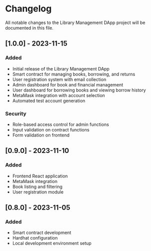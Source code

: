 # Changelog

All notable changes to the Library Management DApp project will be documented in this file.

## [1.0.0] - 2023-11-15

### Added
- Initial release of the Library Management DApp
- Smart contract for managing books, borrowing, and returns
- User registration system with email collection
- Admin dashboard for book and financial management
- User dashboard for borrowing books and viewing borrow history
- MetaMask integration with account selection
- Automated test account generation

### Security
- Role-based access control for admin functions
- Input validation on contract functions
- Form validation on frontend

## [0.9.0] - 2023-11-10

### Added
- Frontend React application
- MetaMask integration
- Book listing and filtering
- User registration module

## [0.8.0] - 2023-11-05

### Added
- Smart contract development
- Hardhat configuration
- Local development environment setup
